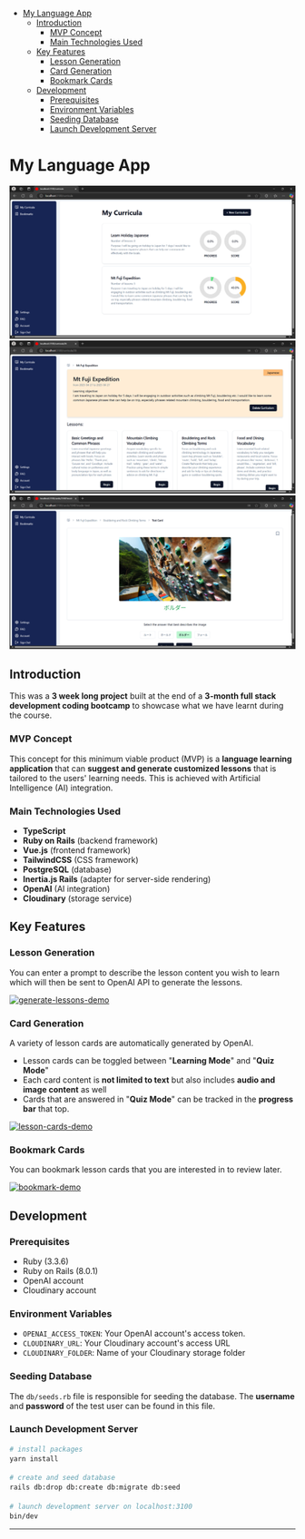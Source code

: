- [My Language App](#my-language-app)
  - [Introduction](#introduction)
    - [MVP Concept](#mvp-concept)
    - [Main Technologies Used](#main-technologies-used)
  - [Key Features](#key-features)
    - [Lesson Generation](#lesson-generation)
    - [Card Generation](#card-generation)
    - [Bookmark Cards](#bookmark-cards)
  - [Development](#development)
    - [Prerequisites](#prerequisites)
    - [Environment Variables](#environment-variables)
    - [Seeding Database](#seeding-database)
    - [Launch Development Server](#launch-development-server)

# My Language App
![home-page](docs/media/home-page.PNG)
![lesson-page](docs/media/lesson-page.PNG)
![card-page](docs/media/card-page.PNG)

## Introduction
This was a **3 week long project** built at the end of a **3-month full stack development coding bootcamp** to showcase what we have learnt during the course. 

### MVP Concept
This concept for this minimum viable product (MVP) is a **language learning application** that can **suggest and generate customized lessons** that is tailored to the users' learning needs. This is achieved with Artificial Intelligence (AI) integration.

### Main Technologies Used
- **TypeScript**
- **Ruby on Rails** (backend framework)
- **Vue.js** (frontend framework)
- **TailwindCSS** (CSS framework)
- **PostgreSQL** (database)
- **Inertia.js Rails** (adapter for server-side rendering)
- **OpenAI** (AI integration)
- **Cloudinary** (storage service)

## Key Features
### Lesson Generation
You can enter a prompt to describe the lesson content you wish to learn which will then be sent to OpenAI API to generate the lessons.

[![generate-lessons-demo](https://raw.githubusercontent.com/rx-chris/my-language-app/main/docs/media/generate-lessons-demo-thumbail.PNG)](https://raw.githubusercontent.com/rx-chris/my-language-app/main/docs/media/generate-lessons-demo.mp4)

### Card Generation
A variety of lesson cards are automatically generated by OpenAI. 
- Lesson cards can be toggled between "**Learning Mode**" and "**Quiz Mode**"
- Each card content is **not limited to text** but also includes **audio and image content** as well
- Cards that are answered in "**Quiz Mode**" can be tracked in the **progress bar** that top.

[![lesson-cards-demo](https://raw.githubusercontent.com/rx-chris/my-language-app/main/docs/media/lesson-cards-demo-thumbail.PNG)](https://raw.githubusercontent.com/rx-chris/my-language-app/main/docs/media/lesson-cards-demo.mp4)

### Bookmark Cards
You can bookmark lesson cards that you are interested in to review later.

[![bookmark-demo](https://raw.githubusercontent.com/rx-chris/my-language-app/main/docs/media/bookmark-demo-thumbail.PNG)](https://raw.githubusercontent.com/rx-chris/my-language-app/main/docs/media/bookmark-demo.mp4)


## Development

### Prerequisites 
- Ruby (3.3.6)
- Ruby on Rails (8.0.1)
- OpenAI account
- Cloudinary account

### Environment Variables
- `OPENAI_ACCESS_TOKEN`: Your OpenAI account's access token.
- `CLOUDINARY_URL`: Your Cloudinary account's access URL
- `CLOUDINARY_FOLDER`: Name of your Cloudinary storage folder

### Seeding Database
The `db/seeds.rb` file is responsible for seeding the database. The **username** and **password** of the test user can be found in this file.
### Launch Development Server

```bash
# install packages
yarn install

# create and seed database
rails db:drop db:create db:migrate db:seed

# launch development server on localhost:3100
bin/dev
```

***
